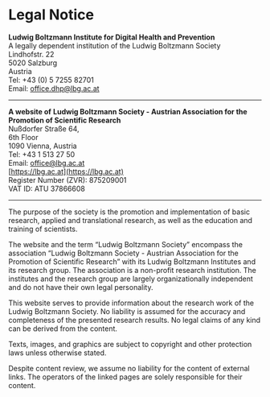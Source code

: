 # Legal Notice

**Ludwig Boltzmann Institute for Digital Health and Prevention**  
A legally dependent institution of the Ludwig Boltzmann Society  
Lindhofstr. 22  
5020 Salzburg  
Austria  
Tel: +43 (0) 5 7255 82701  
Email: [office.dhp@lbg.ac.at](mailto:office.dhp@lbg.ac.at)

---

**A website of**
**Ludwig Boltzmann Society - Austrian Association for the Promotion of Scientific Research**  
Nußdorfer Straße 64,  
6th Floor  
1090 Vienna, Austria  
Tel: +43 1 513 27 50  
Email:  [office@lbg.ac.at](mailto:office@lbg.ac.at)  
[https://lbg.ac.at](https://lbg.ac.at)  
Register Number (ZVR): 875209001  
VAT ID: ATU 37866608 

---

The purpose of the society is the promotion and implementation of basic research, applied and translational research, as well as the education and training of scientists.

The website and the term “Ludwig Boltzmann Society” encompass the association “Ludwig Boltzmann Society - Austrian Association for the Promotion of Scientific Research” with its Ludwig Boltzmann Institutes and its research group. The association is a non-profit research institution. The institutes and the research group are largely organizationally independent and do not have their own legal personality.

This website serves to provide information about the research work of the Ludwig Boltzmann Society. No liability is assumed for the accuracy and completeness of the presented research results. No legal claims of any kind can be derived from the content.

Texts, images, and graphics are subject to copyright and other protection laws unless otherwise stated.

Despite content review, we assume no liability for the content of external links. The operators of the linked pages are solely responsible for their content.